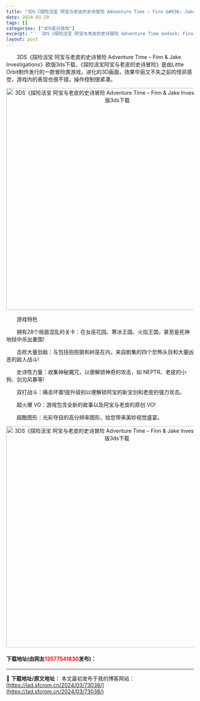 ```yaml
---
title: "3DS《探险活宝 阿宝与老皮的史诗冒险 Adventure Time – Finn &#038; Jake Investigations》欧版3ds下载"
date: 2024-03-29
tags: []
categories: ["3DS英日游戏"]
excerpt: "　　3DS《探险活宝 阿宝与老皮的史诗冒险 Adventure Time &ndash; Finn &amp; Jake Investigations》欧版3ds下载，《探险活宝阿宝与老皮的史诗冒险》是由Little Orbit制作发行的一款冒险类游戏，进化的3D画面，效果华丽又不失之前的怪异感觉，&hellip;"
layout: post
---
```


 <p>　　3DS《探险活宝 阿宝与老皮的史诗冒险 Adventure Time &ndash; Finn &amp; Jake Investigations》欧版3ds下载，《探险活宝阿宝与老皮的史诗冒险》是由Little Orbit制作发行的一款冒险类游戏，进化的3D画面，效果华丽又不失之前的怪异感觉，游戏内的表现也很不错，操作控制很紧凑。</p> <p align="center"><img align="" border="0" src="https://lad.sfcrom.cn/wp-content/uploads/2024/03/20240329_66062f07ed166.png" width="597" alt="3DS《探险活宝 阿宝与老皮的史诗冒险 Adventure Time – Finn &amp; Jake Investigations》欧版3ds下载" /></p> <p>　　游戏特色</p> <p>　　拥有28个局面混乱的关卡：在女巫花园、寒冰王国、火焰王国，甚至是死神地狱中杀出重围!</p> <p>　　击败大量劲敌：与包括抱抱狼和树巫在内，来自剧集的四个恐怖头目和大量凶恶的敌人战斗!</p> <p>　　史诗性力量：收集神秘魔咒，以便解锁神奇的攻击，如 NEPTR、老皮的小狗、剑刃风暴等!</p> <p>　　双打战斗：痛击坏蛋!提升级别以便解锁阿宝的新宝剑和老皮的强力攻击。</p> <p>　　超火爆 VO：游戏包含全新的故事以及阿宝与老皮的原创 VO!</p> <p>　　超酷图形：光彩夺目的高分辨率图形，给您带来美妙视觉盛宴。</p> <p align="center"><img align="" border="0" src="https://lad.sfcrom.cn/wp-content/uploads/2024/03/20240329_66062f092b30a.png" width="595" alt="3DS《探险活宝 阿宝与老皮的史诗冒险 Adventure Time – Finn &amp; Jake Investigations》欧版3ds下载" /></p> <p><h4>下载地址(由网友<font color="red">13577541830</font>发布)：</h4></p> 

---
📖 **下载地址/原文地址：** 本文最初发布于我的博客网站：[https://lad.sfcrom.cn/2024/03/73038/](https://lad.sfcrom.cn/2024/03/73038/)
